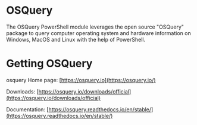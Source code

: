 # OSQuery

The OSQuery PowerShell module leverages the open source "OSQuery" package to query computer operating system and hardware information on Windows, MacOS and Linux with the help of PowerShell.

# Getting OSQuery

osquery Home page: [https://osquery.io](https://osquery.io/)

Downloads: [https://osquery.io/downloads/official](https://osquery.io/downloads/official)

Documentation: [https://osquery.readthedocs.io/en/stable/](https://osquery.readthedocs.io/en/stable/)